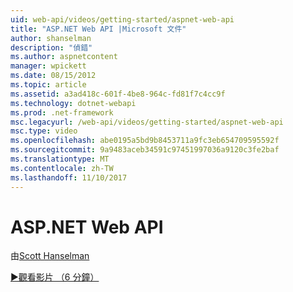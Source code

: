 ```yaml
---
uid: web-api/videos/getting-started/aspnet-web-api
title: "ASP.NET Web API |Microsoft 文件"
author: shanselman
description: "偵錯"
ms.author: aspnetcontent
manager: wpickett
ms.date: 08/15/2012
ms.topic: article
ms.assetid: a3ad418c-601f-4be8-964c-fd81f7c4cc9f
ms.technology: dotnet-webapi
ms.prod: .net-framework
msc.legacyurl: /web-api/videos/getting-started/aspnet-web-api
msc.type: video
ms.openlocfilehash: abe0195a5bd9b8453711a9fc3eb654709595592f
ms.sourcegitcommit: 9a9483aceb34591c97451997036a9120c3fe2baf
ms.translationtype: MT
ms.contentlocale: zh-TW
ms.lasthandoff: 11/10/2017
---
```

<a name="aspnet-web-api"></a>ASP.NET Web API
====================
由[Scott Hanselman](https://github.com/shanselman)

[&#9654;觀看影片 （6 分鐘）](https://channel9.msdn.com/Blogs/ASP-NET-Site-Videos/aspnet-web-api)
